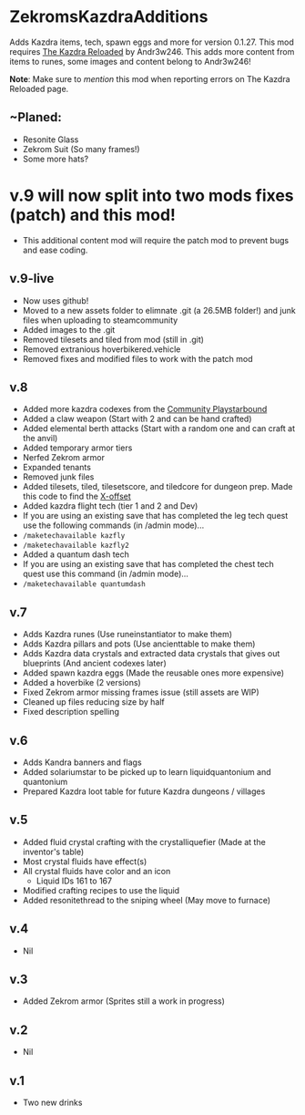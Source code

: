 # ZekromsKazdraAdditions
Adds Kazdra items, tech, spawn eggs and more for version 0.1.27.  This mod requires [The Kazdra Reloaded](http://steamcommunity.com/sharedfiles/filedetails/?id=949156982) by Andr3w246.
This adds more content from items to runes, some images and content belong to Andr3w246!

**Note**: Make sure to _mention_ this mod when reporting errors on The Kazdra Reloaded page.

## ~Planed:
* Resonite Glass
* Zekrom Suit (So many frames!)
* Some more hats?

# v.9 will now split into two mods fixes (patch) and this mod!
* This additional content mod will require the patch mod to prevent bugs and ease coding.

## v.9-live
* Now uses github!
* Moved to a new assets folder to elimnate .git (a 26.5MB folder!) and junk files when uploading to steamcommunity
* Added images to the .git
* Removed tilesets and tiled from mod (still in .git)
* Removed extranious hoverbikered.vehicle
* Removed fixes and modified files to work with the patch mod

## v.8
* Added more kazdra codexes from the [Community Playstarbound](https://community.playstarbound.com/resources/the-kazdra.1991)
* Added a claw weapon (Start with 2 and can be hand crafted)
* Added elemental berth attacks (Start with a random one and can craft at the anvil)
* Added temporary armor tiers
* Nerfed Zekrom armor
* Expanded tenants
* Removed junk files
* Added tilesets, tiled, tilesetscore, and tiledcore for dungeon prep.  Made this code to find the [X-offset](https://jsfiddle.net/zekrom_vale/5jfxj1x8/5/)
* Added kazdra flight tech (tier 1 and 2 and Dev)
* If you are using an existing save that has completed the leg tech quest use the following commands (in /admin mode)...
* `/maketechavailable kazfly`
* `/maketechavailable kazfly2`
* Added a quantum dash tech
* If you are using an existing save that has completed the chest tech quest use this command (in /admin mode)...
* `/maketechavailable quantumdash`

## v.7
* Adds Kazdra runes (Use runeinstantiator to make them)
* Adds Kazdra pillars and pots (Use ancienttable to make them)
* Adds Kazdra data crystals and extracted data crystals that gives out blueprints (And ancient codexes later)
* Added spawn kazdra eggs (Made the reusable ones more expensive)
* Added a hoverbike (2 versions)
* Fixed Zekrom armor missing frames issue (still assets are WIP)
* Cleaned up files reducing size by half
* Fixed description spelling

## v.6
* Adds Kandra banners and flags
* Added solariumstar to be picked up to learn liquidquantonium and quantonium
* Prepared Kazdra loot table for future Kazdra dungeons / villages

## v.5
* Added fluid crystal crafting with the crystalliquefier (Made at the inventor\'s table)
* Most crystal fluids have effect(s)
* All crystal fluids have color and an icon
	* Liquid IDs 161 to 167
* Modified crafting recipes to use the liquid
* Added resonitethread to the sniping wheel (May move to furnace)

## v.4
* Nil

## v.3
* Added Zekrom armor (Sprites still a work in progress)

## v.2
* Nil

## v.1
* Two new drinks